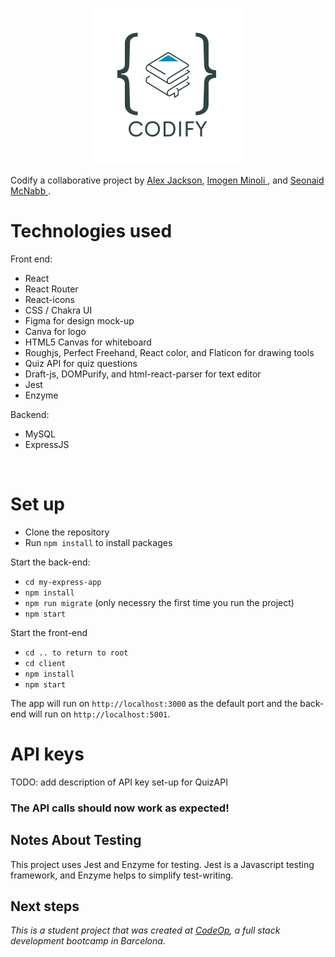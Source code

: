 <p align="center">
<img src="./client/src/components/Codify.png" width="250"/>
</p>

Codify a collaborative project by <a href="https://github.com/AlexJackson01">Alex Jackson</a>, <a href="https://github.com/minoi001"> Imogen Minoli </a>, and <a href="https://github.com/seonaid-mcnabb/"> Seonaid McNabb </a>.

# Technologies used

Front end:

- React
- React Router
- React-icons
- CSS / Chakra UI
- Figma for design mock-up
- Canva for logo
- HTML5 Canvas for whiteboard
- Roughjs, Perfect Freehand, React color, and Flaticon for drawing tools
- Quiz API for quiz questions
- Draft-js, DOMPurify, and html-react-parser for text editor
- Jest
- Enzyme

Backend:

- MySQL
- ExpressJS

&nbsp;

# Set up

- Clone the repository
- Run ```npm install``` to install packages

Start the back-end:

- ```cd my-express-app```
- ```npm install```
- ```npm run migrate``` (only necessry the first time you run the project)
- ```npm start```

Start the front-end

- ```cd .. to return to root```
- ```cd client```
- ```npm install```
- ```npm start```

The app will run on ```http://localhost:3000``` as the default port and the back-end will run on ```http://localhost:5001```.

# API keys

TODO: add description of API key set-up for QuizAPI

### **The API calls should now work as expected!**

## Notes About Testing

This project uses Jest and Enzyme for testing. Jest is a Javascript testing framework, and Enzyme helps to simplify test-writing.

## Next steps

_This is a student project that was created at [CodeOp](http://codeop.tech), a full stack development bootcamp in Barcelona._
